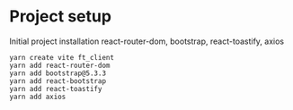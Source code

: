 # Project setup 
Initial project installation react-router-dom, bootstrap, react-toastify, axios
```
yarn create vite ft_client
yarn add react-router-dom
yarn add bootstrap@5.3.3
yarn add react-bootstrap
yarn add react-toastify
yarn add axios
```